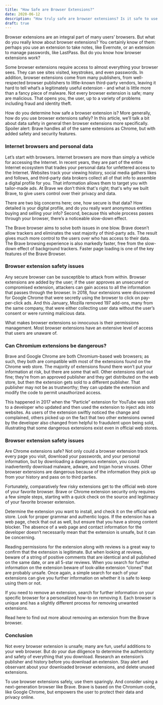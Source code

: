 ```yaml
---
title: "How Safe are Browser Extensions?"
date: 2020-06-12
description: "How truly safe are browser extensions? Is it safe to use them?"
draft: true
---
```

Browser extensions are an integral part of many users’ browsers. But what do you really know about browser extensions? You certainly know of them: perhaps you use an extension to take notes, like Evernote, or an extension to manage passwords, like LastPass. But do you know how browser extensions work?

Some browser extensions require access to almost everything your browser sees. They can see sites visited, keystrokes, and even passwords. In addition, browser extensions come from many publishers, from well-respected browser publishers to little-known third-party vendors, leaving it hard to tell what’s a legitimately useful extension - and what is little more than a fancy piece of malware. Not every browser extension is safe; many are malicious. That opens you, the user, up to a variety of problems including fraud and identity theft.

How do you determine how safe a browser extension is? More generally, how do you use browser extensions safely? In this article, we’ll talk a bit about data safety in general then browser extensions more specifically. Spoiler alert: Brave handles all of the same extensions as Chrome, but with added safety and security features.

### Internet browsers and personal data

Let’s start with browsers. Internet browsers are more than simply a vehicle for accessing the Internet. In recent years, they are part of the entire Internet ecosystem that trades your personal data for unfettered access to the Internet. Websites track your viewing history, social media gathers likes and follows, and third-party data brokers collect all of that info to assemble a digital profile for you. That information allows them to target you with tailor-made ads. At Brave we don't think that's right; that's why we built Brave, to give users control over their privacy and data.

There are two big concerns here; one, how secure is that data? How detailed is your digital profile, and do you really want anonymous entities buying and selling your info? Second, because this whole process passes through your browser, there’s a noticeable slow-down effect.

The Brave browser aims to solve both issues in one blow. Brave doesn’t allow trackers and eliminates the vast majority of third-party ads. The result gives much more control to the users over who has access to their data. The Brave browsing experience is also markedly faster, free from the slow-down effect of background trackers. Faster page loading is one of the key features of the Brave Browser.

### Browser extension safety issues

Any secure browser can be susceptible to attack from within. Browser extensions are added by the user; if the user approves an unsecured or compromised extension, attackers can gain access to all the information that passes through the browser. In 2018, four extensions were discovered for Google Chrome that were secretly using the browser to click on pay-per-click ads. And this January, Mozilla removed 197 add-ons, many from the same company, that were either collecting user data without the user’s consent or were running malicious data.

What makes browser extensions so innocuous is their permissions management. Most browser extensions have an extensive level of access that users are unaware of.

### Can Chromium extensions be dangerous?

Brave and Google Chrome are both Chromium-based web browsers; as such, they both are compatible with most of the extensions found on the Chrome web store. The majority of extensions found there won’t put your information at risk, but there are some that will. Other extensions start out fine; they’re from an approved publisher and they get distributed on the web store, but then the extension gets sold to a different publisher. That publisher may not be as trustworthy; they can update the extension and modify the code to permit unauthorized access.

This happened in 2017 when the “Particle” extension for YouTube was sold to a developer who updated and then used the extension to inject ads into websites. As users of the extension swiftly noticed the change and complained, others picked up on the fact that two other extensions owned by the developer also changed from helpful to fraudulent upon being sold, illustrating that some dangerous extensions exist even in official web stores.

### Browser extension safety issues

Are Chrome extensions safe? Not only could a browser extension track every page you visit, download your passwords, and your personal information, but by downloading a dangerous extension, you could inadvertently download malware, adware, and trojan horse viruses. Other browser extensions are dangerous because of the information they pick up from your history and pass on to third parties.

Fortunately, comparatively few risky extensions get to the official web store of your favorite browser. Brave or Chrome extension security only requires a few simple steps, starting with a quick check on the source and legitimacy of your favorite browser extension.

Determine the extension you want to install, and check it on the official web store. Look for proper grammar and authentic logos. If the extension has a web page, check that out as well, but ensure that you have a strong content blocker. The absence of a web page and contact information for the developer doesn’t necessarily mean that the extension is unsafe, but it can be concerning.

Reading permissions for the extension along with reviews is a great way to confirm that the extension is legitimate. But when looking at reviews, beware of a string of positive comments that are identical and all published on the same date, or are all 5-star reviews. When you search for further information on the extension beware of look-alike extension “clones” that are probably unsafe. Once again, a simple search for each of your extensions can give you further information on whether it is safe to keep using them or not.

If you need to remove an extension, search for further information on your specific browser for a personalized how-to on removing it. Each browser is unique and has a slightly different process for removing unwanted extensions.

Read here to find out more about removing an extension from the Brave browser.

### Conclusion

Not every browser extension is unsafe; many are fun, useful additions to your web browser. But do your due diligence to determine the authenticity and safety of everything that you download. Research an extension’s publisher and history before you download an extension. Stay alert and observant about your downloaded browser extensions, and delete unused extensions.

To use browser extensions safely, use them sparingly. And consider using a next-generation browser like Brave. Brave is based on the Chromium code, like Google Chrome, but empowers the user to protect their data and privacy online.